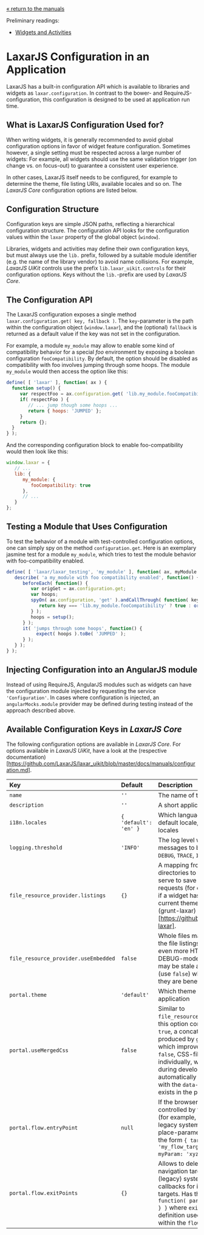 [« return to the manuals](index.md)

Preliminary readings:

* [Widgets and Activities](widgets_and_activities.md)

# LaxarJS Configuration in an Application

LaxarJS has a built-in configuration API which is available to libraries and widgets as `laxar.configuration`.
In contrast to the bower- and RequireJS-configuration, this configuration is designed to be used at application run time.


## What is LaxarJS Configuration Used for?

When writing widgets, it is generally recommended to avoid global configuration options in favor of widget feature configuration.
Sometimes however, a single setting must be respected across a large number of widgets:
For example, all widgets should use the same validation trigger (on change vs. on focus-out) to guarantee a consistent user experience.

In other cases, LaxarJS itself needs to be configured, for example to determine the theme, file listing URIs, available locales and so on.
The _LaxarJS Core_ configuration options are listed below.


## Configuration Structure

Configuration keys are simple JSON paths, reflecting a hierarchical configuration structure.
The configuration API looks for the configuration values within the `laxar` property of the global object (`window`).

Libraries, widgets and activities may define their own configuration keys, but must always use the `lib.` prefix, followed by a suitable module identifier (e.g. the name of the library vendor) to avoid name collisions.
For example, _LaxarJS UiKit_ controls use the prefix `lib.laxar_uikit.controls` for their configuration options.
Keys without the `lib.`-prefix are used by _LaxarJS Core_.


## The Configuration API

The LaxarJS configuration exposes a single method `laxar.configuration.get( key, fallback )`.
The `key`-parameter is the path within the configuration object (`window.laxar`), and the (optional) `fallback` is returned as a default value if the key was not set in the configuration.

For example, a module `my_module` may allow to enable some kind of compatibility behavior for a special _foo_ environment by exposing a boolean configuration `fooCompatibility`.
By default, the option should be disabled as compatibility with foo involves jumping through some hoops.
The module `my_module` would then access the option like this:

```js
define( [ 'laxar' ], function( ax ) {
  function setup() {
     var respectFoo = ax.configuration.get( 'lib.my_module.fooCompatibility', false );
     if( respectFoo ) {
        // ... jump though some hoops ...
        return { hoops: 'JUMPED' };
     }
     return {};
  }
} );
```

And the corresponding configuration block to enable foo-compatibility would then look like this:

```js
window.laxar = {
   // ...
   lib: {
      my_module: {
         fooCompatibility: true
      },
      // ...
   }
};
```


## Testing a Module that Uses Configuration

To test the behavior of a module with test-controlled configuration options, one can simply spy on the method `configuration.get`.
Here is an exemplary jasmine test for a module `my_module`, which tries to test the module behavior with foo-compatibility enabled.

```js
define( [ 'laxar/laxar_testing', 'my_module' ], function( ax, myModule ) {
   describe( 'a my_module with foo compatibility enabled', function() {
      beforeEach( function() {
         var origGet = ax.configuration.get;
         var hoops;
         spyOn( ax.configuration, 'get' ).andCallThrough( function( key, fallback ) {
            return key === 'lib.my_module.fooCompatibility' ? true : origGet( key, fallback );
         } );
         hoops = setup();
      } );
      it( 'jumps through some hoops', function() {
           expect( hoops ).toBe( 'JUMPED' );
      } );
   } );
} );
```


## Injecting Configuration into an AngularJS module

Instead of using RequireJS, AngularJS modules such as widgets can have the configuration module injected by requesting the service `'Configuration'`.
In cases where configuration is injected, an `angularMocks.module` provider may be defined during testing instead of the approach described above.


## Available Configuration Keys in _LaxarJS Core_

The following configuration options are available in _LaxarJS Core_.
For options available in _LaxarJS UiKit_, have a look at the (respective documentation)[https://github.com/LaxarJS/laxar_uikit/blob/master/docs/manuals/configuration.md].

| Key                                  | Default               | Description
| :----------------------------------- | :-------------------- | :------------------------------------------------------------------
| `name`                               | `''`                  | The name of the LaxarJS application
| `description`                        | `''`                  | A short application description
| `i18n.locales`                       | `{ 'default': 'en' }` | Which language tag to use for the default locale, and possibly for other locales
| `logging.threshold`                  | `'INFO'`              | The log level which is required for messages to be logged (one of `DEBUG`, `TRACE`, `INFO`, `WARN` or `ERROR`)
| `file_resource_provider.listings`    | `{}`                  | A mapping from application directories to file listings. The listings serve to save unnecessary HTTP requests (for example, to determine if a widget has custom styles for the current theme), and are generated by (grunt-laxar)[https://github.com/LaxarJS/grunt-laxar].
| `file_resource_provider.useEmbedded` | `false`               | Whole files may be embedded into the file listings by grunt-laxar to save even more HTTP-requests. In DEBUG-mode, these embeddings may be stale and should not be used (use `false`) while in release mode, they are beneficial (use `true`).
| `portal.theme`                       | `'default'`           | Which theme to use for the application
| `portal.useMergedCss`                | `false`               | Similar to `file_resource_provider.useEmbedded`, this option controls an optimization: If `true`, a concatenated CSS bundled produced by `grunt-laxar` is used which improves performance. If `false`, CSS-files are requested individually, which is mostly useful during development. The value is automatically `true` if a link-element with the `data-ax-merged-css` attribute exists in the page.
| `portal.flow.entryPoint`             | `null`                | If the browser URL cannot be controlled by the LaxarJS application (for example, when integrating with a legacy system), the target and place-parameters can be set here in the form `{ target: 'my_flow_target', parameters: { myParam: 'xyz' } }`.
| `portal.flow.exitPoints`             | `{}`                  | Allows to delegate handling of a navigation target to a different (legacy) system by specifying callbacks for individual navigation targets. Has the form `{ exitFnName: function( parameters ) { /* ... */ } }` where `exitFnName` matches the definition used as an `'exitFunction'` within the `flow.json`.
